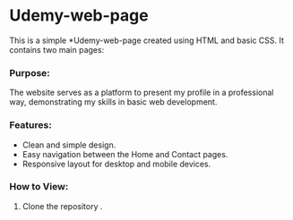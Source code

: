 # Udemy-web-page

This is a simple *Udemy-web-page created using HTML and basic CSS. It contains two main pages:

### Purpose:
The website serves as a platform to present my profile in a professional way, demonstrating my skills in basic web development.

### Features:
- Clean and simple design.  
- Easy navigation between the Home and Contact pages.  
- Responsive layout for desktop and mobile devices.

### How to View:
1. Clone the repository .
